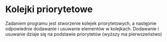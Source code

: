 # Kolejki priorytetowe

Zadaniem programu jest stworzenie kolejek priorytetowych, a następnie odpowiednie dodawanie i usuwanie elementów w kolejkach. Dodawanie i usuwanie dziaje się na podstawie priorytetów (wyższy ma pierwszeństwo)